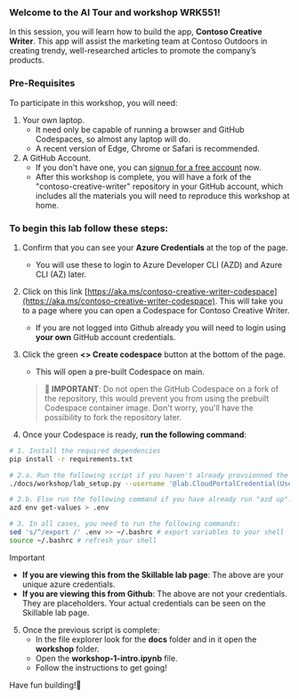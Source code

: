 ### Welcome to the AI Tour and workshop WRK551!

In this session, you will learn how to build the app, **Contoso Creative Writer**. This app will assist the marketing team at Contoso Outdoors in creating trendy, well-researched articles to promote the company’s products.

### Pre-Requisites

To participate in this workshop, you will need:

1. Your own laptop.
    * It need only be capable of running a browser and GitHub Codespaces, so almost any laptop will do.
    * A recent version of Edge, Chrome or Safari is recommended.
2. A GitHub Account.
    * If you don't have one, you can [signup for a free account](https://github.com/signup) now.
    * After this workshop is complete, you will have a fork of the "contoso-creative-writer" repository in your GitHub account, which includes all the materials you will need to reproduce this workshop at home.


### To begin this lab follow these steps:

1. Confirm that you can see your **Azure Credentials** at the top of the page. 
    * You will use these to login to Azure Developer CLI (AZD) and Azure CLI (AZ) later. 

2.  Click on this link [https://aka.ms/contoso-creative-writer-codespace](https://aka.ms/contoso-creative-writer-codespace). This will take you to a page where you can open a Codespace for Contoso Creative Writer. 
    * If you are not logged into Github already you will need to login using **your own** GitHub account credentials. 

3. Click the green **<> Create codespace** button at the bottom of the page.
    * This will open a pre-built Codespace on main. 

    > **🚧 IMPORTANT**: Do not open the GitHub Codespace on a fork of the repository, this would prevent you from using the prebuilt Codespace container image. Don't worry, you'll have the possibility to fork the repository later.

4. Once your Codespace is ready, **run the following command**:

```bash
# 1. Install the required dependencies
pip install -r requirements.txt

# 2.a. Run the following script if you haven't already provsionned the environment with "azd up"
./docs/workshop/lab_setup.py --username '@lab.CloudPortalCredential(User1).Username' --password '@lab.CloudPortalCredential(User1).Password' --azure-env-name '<your-env-name>' --subscription '@lab.CloudSubscription.Id'

# 2.b. Else run the following command if you have already run "azd up":
azd env get-values > .env 

# 3. In all cases, you need to run the following commands:
sed 's/^/export /' .env >> ~/.bashrc # export variables to your shell
source ~/.bashrc # refresh your shell
```


> [!IMPORTANT]
> - **If you are viewing this from the Skillable lab page**: The above are your unique azure credentials.
> - **If you are viewing this from Github**: The above are not your credentials. They are placeholders. Your actual credentials can be seen on the Skillable lab page.


5. Once the previous script is complete:
    * In the file explorer look for the **docs** folder and in it open the **workshop** folder. 
    * Open the **workshop-1-intro.ipynb** file. 
    * Follow the instructions to get going!

Have fun building!🎉
